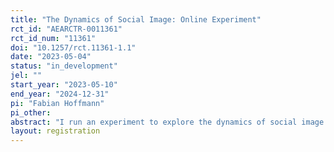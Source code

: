 ```yaml
---
title: "The Dynamics of Social Image: Online Experiment"
rct_id: "AEARCTR-0011361"
rct_id_num: "11361"
doi: "10.1257/rct.11361-1.1"
date: "2023-05-04"
status: "in_development"
jel: ""
start_year: "2023-05-10"
end_year: "2024-12-31"
pi: "Fabian Hoffmann"
pi_other:
abstract: "I run an experiment to explore the dynamics of social image concerns."
layout: registration
---
```



